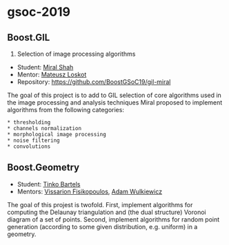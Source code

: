 # gsoc-2019

## Boost.GIL

1. Selection of image processing algorithms

* Student: [Miral Shah](https://github.com/miralshah365)
* Mentor:  [Mateusz Loskot](https://github.com/mloskot)
* Repository: https://github.com/BoostGSoC19/gil-miral

The goal of this project is to add to GIL selection of core algorithms
used in the image processing and analysis techniques Miral proposed to
implement algorithms from the following categories:

    * thresholding
    * channels normalization 
    * morphological image processing
    * noise filtering
    * convolutions

## Boost.Geometry

* Student: [Tinko Bartels](https://github.com/tinko92)
* Mentors: [Vissarion Fisikopoulos](https://github.com/vissarion), [Adam Wulkiewicz](https://github.com/awulkiew)

The goal of this projest is twofold. First, implement algorithms 
for computing the Delaunay triangulation and (the dual structure) 
Voronoi diagram of a set of points. Second, implement algorithms 
for random point generation (according to some given distribution,
e.g. uniform) in a geometry. 
